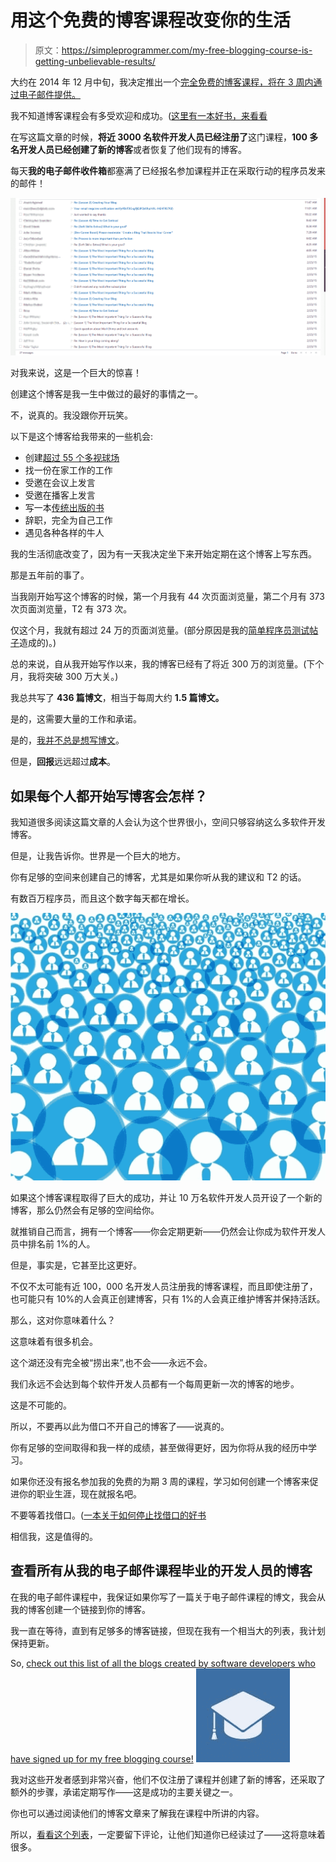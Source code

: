 # 用这个免费的博客课程改变你的生活

> 原文：<https://simpleprogrammer.com/my-free-blogging-course-is-getting-unbelievable-results/>

大约在 2014 年 12 月中旬，我决定推出一个[完全免费的博客课程，将在 3 周内通过电子邮件提供。](http://devcareerboost.com/blog-course/)

我不知道博客课程会有多受欢迎和成功。([这里有一本好书，来看看](http://www.amazon.com/exec/obidos/ASIN/0692236511/makithecompsi-20)

在写这篇文章的时候，**将近 3000 名软件开发人员已经注册了**这门课程，**100 多名开发人员已经创建了新的博客**或者恢复了他们现有的博客。

每天**我的电子邮件收件箱**都塞满了已经报名参加课程并正在采取行动的程序员发来的邮件！



![blog-course-emails](img/62c8d3094479c3867f411039ee5cdbda.png)



对我来说，这是一个巨大的惊喜！

创建这个博客是我一生中做过的最好的事情之一。

不，说真的。我没跟你开玩笑。

以下是这个博客给我带来的一些机会:

*   创建[超过 55 个多视球场](https://simpleprogrammer.com/pluralsight)
*   找一份在家工作的工作
*   受邀在会议上发言
*   受邀在播客上发言
*   写一本[传统出版的书](https://simpleprogrammer.com/softskills)
*   辞职，完全为自己工作
*   遇见各种各样的牛人

我的生活彻底改变了，因为有一天我决定坐下来开始定期在这个博客上写东西。

那是五年前的事了。

当我刚开始写这个博客的时候，第一个月我有 44 次页面浏览量，第二个月有 373 次页面浏览量，T2 有 373 次。

仅这个月，我就有超过 24 万的页面浏览量。(部分原因是我的[简单程序员测试帖子](https://simpleprogrammer.com/2015/02/16/joel-test-programmers-simple-programmer-test/)造成的)。)

总的来说，自从我开始写作以来，我的博客已经有了将近 300 万的浏览量。(下个月，我将突破 300 万大关。)

我总共写了 **436 篇博文**，相当于每周大约 **1.5 篇博文。**

是的，这需要大量的工作和承诺。

是的，[我并不总是想写博文](https://simpleprogrammer.com/2015/02/02/im-not-writing-blog-post-week/)。

但是，**回报**远远超过**成本**。

## 如果每个人都开始写博客会怎样？

我知道很多阅读这篇文章的人会认为这个世界很小，空间只够容纳这么多软件开发博客。

但是，让我告诉你。世界是一个巨大的地方。

你有足够的空间来创建自己的博客，尤其是如果你听从我的建议和 T2 的话。

有数百万程序员，而且这个数字每天都在增长。



![bloggers](img/dbbe96d1a0663cfb4265e0ea37f0c1b8.png)



如果这个博客课程取得了巨大的成功，并让 10 万名软件开发人员开设了一个新的博客，那么仍然会有足够的空间给你。

就推销自己而言，拥有一个博客——你会定期更新——仍然会让你成为软件开发人员中排名前 1%的人。

但是，事实是，它甚至比这更好。

不仅不太可能有近 100，000 名开发人员注册我的博客课程，而且即使注册了，也可能只有 10%的人会真正创建博客，只有 1%的人会真正维护博客并保持活跃。

那么，这对你意味着什么？

这意味着有很多机会。

这个湖还没有完全被“捞出来”,也不会——永远不会。

我们永远不会达到每个软件开发人员都有一个每周更新一次的博客的地步。

这是不可能的。

所以，不要再以此为借口不开自己的博客了——说真的。

你有足够的空间取得和我一样的成绩，甚至做得更好，因为你将从我的经历中学习。

如果你还没有报名参加我的免费的为期 3 周的课程，学习如何创建一个博客来促进你的职业生涯，现在就报名吧。

不要等着找借口。([一本关于如何停止找借口的好书](http://www.amazon.com/exec/obidos/ASIN/1933662808/makithecompsi-20)

相信我，这是值得的。

## 查看所有从我的电子邮件课程毕业的开发人员的博客

在我的电子邮件课程中，我保证如果你写了一篇关于电子邮件课程的博文，我会从我的博客创建一个链接到你的博客。

我一直在等待，直到有足够多的博客链接，但现在我有一个相当大的列表，我计划保持更新。

So, [check out this list of all the blogs created by software developers who have signed up for my free blogging course!](https://simpleprogrammer.com/blogging-course-graduates/) ![blogging graduates](img/8b7b1a0021d29555bcbc3b7e40e60cc7.png) 

我对这些开发者感到非常兴奋，他们不仅注册了课程并创建了新的博客，还采取了额外的步骤，承诺定期写作——这是成功的主要关键之一。

你也可以通过阅读他们的博客文章来了解我在课程中所讲的内容。

所以，[看看这个列表](https://simpleprogrammer.com/blogging-course-graduates/)，一定要留下评论，让他们知道你已经读过了——这将意味着很多。